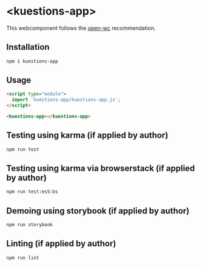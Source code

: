# \<kuestions-app>

This webcomponent follows the [open-wc](https://github.com/open-wc/open-wc) recommendation.

## Installation
```bash
npm i kuestions-app
```

## Usage
```html
<script type="module">
  import 'kuestions-app/kuestions-app.js';
</script>

<kuestions-app></kuestions-app>
```

## Testing using karma (if applied by author)
```bash
npm run test
```

## Testing using karma via browserstack (if applied by author)
```bash
npm run test:es5:bs
```

## Demoing using storybook (if applied by author)
```bash
npm run storybook
```

## Linting (if applied by author)
```bash
npm run lint
```
